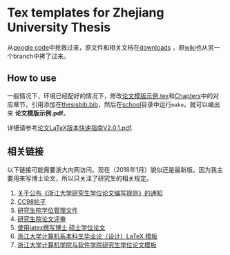 Tex templates for Zhejiang University Thesis
============

从[google code](https://code.google.com/archive/p/zjuthesistex)中抢救过来，原文件和相关文档在[downloads](downloads) ，原[wiki](ProjectHome.md)也从另一个branch中拷了过来。

## How to use
一般情况下，环境已经配好的情况下，修改[论文模版示例.tex](school/论文模版示例.tex)和[Chapters](school/Chapters)中的对应章节，引用添加在[thesisbib.bib](school/thesisbib.bib)，然后在[school](school)目录中运行`make`，就可以编出来 **论文模版示例.pdf**。

详细请参考[论文LaTeX版本快速指南V2.0.1.pdf](school/论文LaTeX版本快速指南V2.0.1.pdf).

## 相关链接
以下链接可能需要浙大内网访问。现在（2018年1月）貌似还是最新版。因为我主要用来写博士论文，所以只关注了研究生的相关规定。

1. [关于公布《浙江大学研究生学位论文编写规则》的通知](http://grs.zju.edu.cn/redir.php?catalog_id=10038&object_id=12782)
2. [CC98帖子](http://www.cc98.org/topic/4654580)
3. [研究生院学位管理文件](http://grs.zju.edu.cn/redir.php?catalog_id=10044&tag=%E5%AD%A6%E4%BD%8D%E7%AE%A1%E7%90%86)
4. [研究生院论文评审](http://grs.zju.edu.cn/redir.php?catalog_id=10039)
5. [使用latex撰写博士,硕士学位论文](http://www.cnblogs.com/tsingke/p/6358396.html)
6. [浙江大学计算机系本科生毕业论（设计）LaTeX 模板](http://blog.pluskid.org/?p=320)
7. [浙江大学计算机学院与软件学院研究生学位论文模板](http://cspo.zju.edu.cn/redir.php?catalog_id=16115&object_id=28990)
